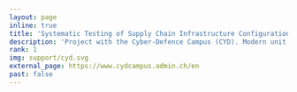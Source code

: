 ```yaml
---
layout: page
inline: true
title: 'Systematic Testing of Supply Chain Infrastructure Configuration'
description: 'Project with the Cyber-Defence Campus (CYD). Modern unit testing techniques to assess IaC programs in numerous configurations, to detect configuration errors and uncover dependencies that may lead to system vulnerabilities.'
rank: 1
img: support/cyd.svg
external_page: https://www.cydcampus.admin.ch/en
past: false
---
```


